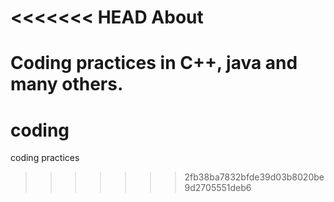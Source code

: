 <<<<<<< HEAD
About
===============
Coding practices in C++, java and many others.
=======
coding
======

coding practices
>>>>>>> 2fb38ba7832bfde39d03b8020be9d2705551deb6
